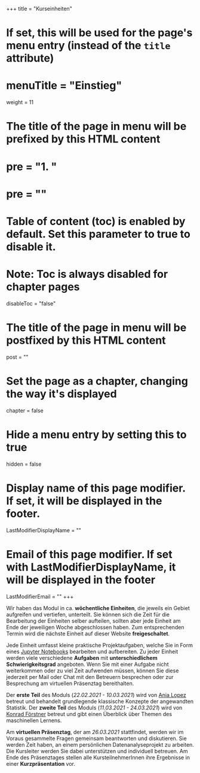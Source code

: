 +++
title = "Kurseinheiten"
# If set, this will be used for the page's menu entry (instead of the `title` attribute)
# menuTitle = "Einstieg"
weight = 11
# The title of the page in menu will be prefixed by this HTML content
 # pre = "<b>1. </b>"
# pre = "<i class='fab fa-github'></i>"
# Table of content (toc) is enabled by default. Set this parameter to true to disable it.
# Note: Toc is always disabled for chapter pages
disableToc = "false"
# The title of the page in menu will be postfixed by this HTML content
post = ""
# Set the page as a chapter, changing the way it's displayed
chapter = false
# Hide a menu entry by setting this to true
hidden = false
# Display name of this page modifier. If set, it will be displayed in the footer.
LastModifierDisplayName = ""
# Email of this page modifier. If set with LastModifierDisplayName, it will be displayed in the footer
LastModifierEmail = ""
+++

Wir haben das Modul in ca. **wöchentliche Einheiten**, die jeweils ein Gebiet aufgreifen und vertiefen, unterteilt. Sie können sich die Zeit für die Bearbeitung der Einheiten selber aufteilen, sollten aber jede Einheit am Ende der jeweiligen Woche abgeschlossen haben. Zum entsprechenden Termin wird die nächste Einheit auf dieser Website **freigeschaltet**.

Jede Einheit umfasst kleine praktische Projektaufgaben, welche Sie in Form eines [Jupyter Notebooks](https://jupyter.org/) bearbeiten und aufbereiten. Zu jeder Einheit werden viele verschiedene **Aufgaben** mit **unterschiedlichem Schwierigkeitsgrad** angeboten. Wenn Sie mit einer Aufgabe nicht weiterkommen oder zu viel Zeit aufwenden müssen, können Sie diese jederzeit per Mail oder Chat mit den Betreuern besprechen oder zur Besprechung am virtuellen Präsenztag bereithalten.

Der **erste Teil** des Moduls (*22.02.2021 - 10.03.2021*) wird von [Ania Lopez](mailto:ania.lopez@uni-due.de) betreut und behandelt grundlegende klassische Konzepte der angewandten Statistik. Der **zweite Teil** des Moduls (*11.03.2021 - 24.03.2021*) wird von [Konrad Förstner](mailto:foerstner@zbmed.de) betreut und gibt einen Überblick über Themen des maschinellen Lernens.

Am **virtuellen Präsenztag**, der am *26.03.2021* stattfindet, werden wir im Voraus gesammelte Fragen gemeinsam beantworten und diskutieren. Sie werden Zeit haben, an einem persönlichen Datenanalyseprojekt zu arbeiten. Die Kursleiter werden Sie dabei unterstützen und individuell betreuen. Am Ende des Präsenztages stellen alle KursteilnehmerInnen ihre Ergebnisse in einer **Kurzpräsentation** vor.
